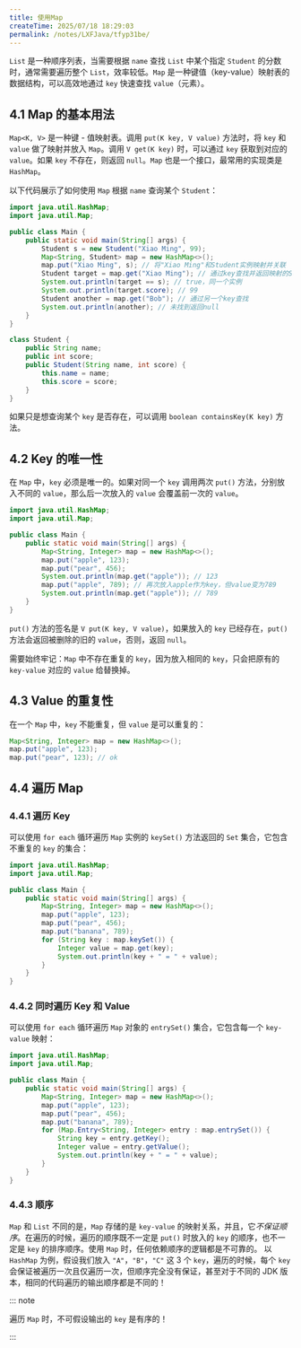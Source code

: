 ```yaml
---
title: 使用Map
createTime: 2025/07/18 18:29:03
permalink: /notes/LXFJava/tfyp31be/
---
```

`List` 是一种顺序列表，当需要根据 `name` 查找 `List` 中某个指定 `Student` 的分数时，通常需要遍历整个 `List`，效率较低。`Map` 是一种键值（key-value）映射表的数据结构，可以高效地通过 `key` 快速查找 `value`（元素）。

## 4.1 Map 的基本用法

`Map<K, V>` 是一种键 - 值映射表。调用 `put(K key, V value)` 方法时，将 `key` 和 `value` 做了映射并放入 `Map`。调用 `V get(K key)` 时，可以通过 `key` 获取到对应的 `value`。如果 `key` 不存在，则返回 `null`。`Map` 也是一个接口，最常用的实现类是 `HashMap`。

以下代码展示了如何使用 `Map` 根据 `name` 查询某个 `Student`：

```java
import java.util.HashMap;
import java.util.Map;

public class Main {
    public static void main(String[] args) {
        Student s = new Student("Xiao Ming", 99);
        Map<String, Student> map = new HashMap<>();
        map.put("Xiao Ming", s); // 将"Xiao Ming"和Student实例映射并关联
        Student target = map.get("Xiao Ming"); // 通过key查找并返回映射的Student实例
        System.out.println(target == s); // true，同一个实例
        System.out.println(target.score); // 99
        Student another = map.get("Bob"); // 通过另一个key查找
        System.out.println(another); // 未找到返回null
    }
}

class Student {
    public String name;
    public int score;
    public Student(String name, int score) {
        this.name = name;
        this.score = score;
    }
}
```

如果只是想查询某个 `key` 是否存在，可以调用 `boolean containsKey(K key)` 方法。

## 4.2 Key 的唯一性

在 `Map` 中，`key` 必须是唯一的。如果对同一个 `key` 调用两次 `put()` 方法，分别放入不同的 `value`，那么后一次放入的 `value` 会覆盖前一次的 `value`。

```java
import java.util.HashMap;
import java.util.Map;

public class Main {
    public static void main(String[] args) {
        Map<String, Integer> map = new HashMap<>();
        map.put("apple", 123);
        map.put("pear", 456);
        System.out.println(map.get("apple")); // 123
        map.put("apple", 789); // 再次放入apple作为key，但value变为789
        System.out.println(map.get("apple")); // 789
    }
}
```

`put()` 方法的签名是 `V put(K key, V value)`，如果放入的 `key` 已经存在，`put()` 方法会返回被删除的旧的 `value`，否则，返回 `null`。

需要始终牢记：`Map` 中不存在重复的 `key`，因为放入相同的 `key`，只会把原有的 `key-value` 对应的 `value` 给替换掉。

## 4.3 Value 的重复性

在一个 `Map` 中，`key` 不能重复，但 `value` 是可以重复的：

```java
Map<String, Integer> map = new HashMap<>();
map.put("apple", 123);
map.put("pear", 123); // ok
```

## 4.4 遍历 Map

### 4.4.1 遍历 Key

可以使用 `for each` 循环遍历 `Map` 实例的 `keySet()` 方法返回的 `Set` 集合，它包含不重复的 `key` 的集合：

```java
import java.util.HashMap;
import java.util.Map;

public class Main {
    public static void main(String[] args) {
        Map<String, Integer> map = new HashMap<>();
        map.put("apple", 123);
        map.put("pear", 456);
        map.put("banana", 789);
        for (String key : map.keySet()) {
            Integer value = map.get(key);
            System.out.println(key + " = " + value);
        }
    }
}
```

### 4.4.2 同时遍历 Key 和 Value

可以使用 `for each` 循环遍历 `Map` 对象的 `entrySet()` 集合，它包含每一个 `key-value` 映射：

```java
import java.util.HashMap;
import java.util.Map;

public class Main {
    public static void main(String[] args) {
        Map<String, Integer> map = new HashMap<>();
        map.put("apple", 123);
        map.put("pear", 456);
        map.put("banana", 789);
        for (Map.Entry<String, Integer> entry : map.entrySet()) {
            String key = entry.getKey();
            Integer value = entry.getValue();
            System.out.println(key + " = " + value);
        }
    }
}
```

### 4.4.3 顺序

`Map` 和 `List` 不同的是，`Map` 存储的是 `key-value` 的映射关系，并且，它*不保证顺序*。在遍历的时候，遍历的顺序既不一定是 `put()` 时放入的 `key` 的顺序，也不一定是 `key` 的排序顺序。使用 `Map` 时，任何依赖顺序的逻辑都是不可靠的。 以 `HashMap` 为例，假设我们放入 `"A"`，`"B"`，`"C"` 这 3 个 `key`，遍历的时候，每个 `key` 会保证被遍历一次且仅遍历一次，但顺序完全没有保证，甚至对于不同的 JDK 版本，相同的代码遍历的输出顺序都是不同的！

::: note 

遍历 `Map` 时，不可假设输出的 `key` 是有序的！

:::
